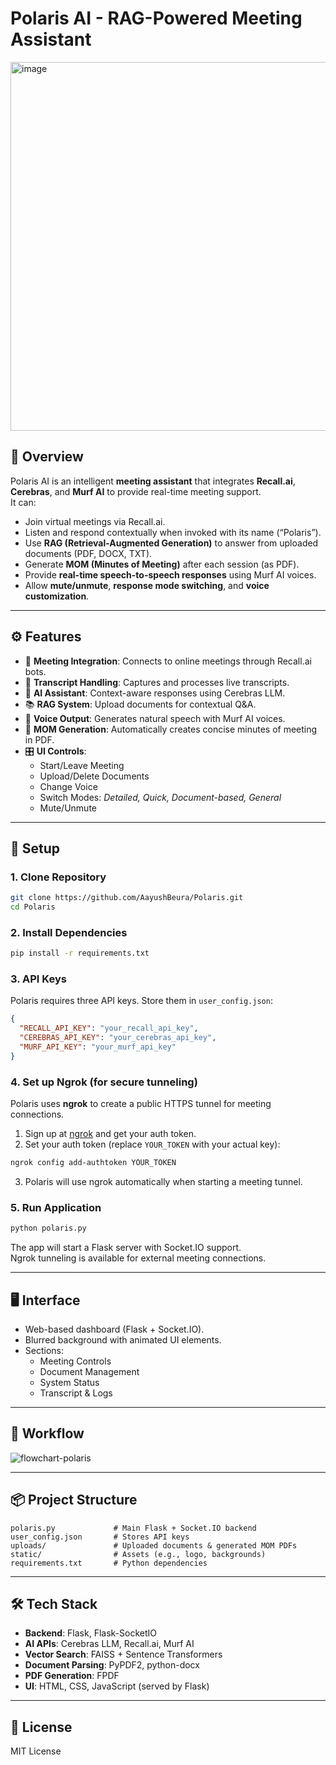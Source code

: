 # Polaris AI - RAG-Powered Meeting Assistant

<img width="1029" height="590" alt="image" src="https://github.com/user-attachments/assets/a3d8247d-6b5b-4afc-9381-9a742a257f13" />

## 📌 Overview
Polaris AI is an intelligent **meeting assistant** that integrates **Recall.ai**, **Cerebras**, and **Murf AI** to provide real-time meeting support.  
It can:
- Join virtual meetings via Recall.ai.
- Listen and respond contextually when invoked with its name (“Polaris”).
- Use **RAG (Retrieval-Augmented Generation)** to answer from uploaded documents (PDF, DOCX, TXT).
- Generate **MOM (Minutes of Meeting)** after each session (as PDF).
- Provide **real-time speech-to-speech responses** using Murf AI voices.
- Allow **mute/unmute**, **response mode switching**, and **voice customization**.

---

## ⚙️ Features
- 🔗 **Meeting Integration**: Connects to online meetings through Recall.ai bots.  
- 📝 **Transcript Handling**: Captures and processes live transcripts.  
- 🧠 **AI Assistant**: Context-aware responses using Cerebras LLM.  
- 📚 **RAG System**: Upload documents for contextual Q&A.  
- 🎤 **Voice Output**: Generates natural speech with Murf AI voices.  
- 📄 **MOM Generation**: Automatically creates concise minutes of meeting in PDF.  
- 🎛️ **UI Controls**:  
  - Start/Leave Meeting  
  - Upload/Delete Documents  
  - Change Voice  
  - Switch Modes: *Detailed, Quick, Document-based, General*  
  - Mute/Unmute  

---

## 🚀 Setup

### 1. Clone Repository
```bash
git clone https://github.com/AayushBeura/Polaris.git
cd Polaris
```

### 2. Install Dependencies
```bash
pip install -r requirements.txt
```

### 3. API Keys
Polaris requires three API keys. Store them in `user_config.json`:
```json
{
  "RECALL_API_KEY": "your_recall_api_key",
  "CEREBRAS_API_KEY": "your_cerebras_api_key",
  "MURF_API_KEY": "your_murf_api_key"
}
```

### 4. Set up Ngrok (for secure tunneling)
Polaris uses **ngrok** to create a public HTTPS tunnel for meeting connections.

1. Sign up at [ngrok](https://ngrok.com/) and get your auth token.
2. Set your auth token (replace `YOUR_TOKEN` with your actual key):
```bash
ngrok config add-authtoken YOUR_TOKEN
```
3. Polaris will use ngrok automatically when starting a meeting tunnel.

### 5. Run Application
```bash
python polaris.py
```
The app will start a Flask server with Socket.IO support.  
Ngrok tunneling is available for external meeting connections.

---

## 🖥️ Interface

- Web-based dashboard (Flask + Socket.IO).  
- Blurred background with animated UI elements.  
- Sections:  
  - Meeting Controls  
  - Document Management  
  - System Status  
  - Transcript & Logs  

---

## 🔄 Workflow

![flowchart-polaris](https://github.com/user-attachments/assets/3065aa81-6203-476d-8de8-1539868bb057)

---

## 📦 Project Structure
```
polaris.py             # Main Flask + Socket.IO backend
user_config.json       # Stores API keys
uploads/               # Uploaded documents & generated MOM PDFs
static/                # Assets (e.g., logo, backgrounds)
requirements.txt       # Python dependencies
```

---

## 🛠️ Tech Stack
- **Backend**: Flask, Flask-SocketIO  
- **AI APIs**: Cerebras LLM, Recall.ai, Murf AI  
- **Vector Search**: FAISS + Sentence Transformers  
- **Document Parsing**: PyPDF2, python-docx  
- **PDF Generation**: FPDF  
- **UI**: HTML, CSS, JavaScript (served by Flask)

---

## 📑 License
MIT License
